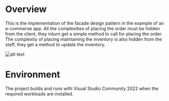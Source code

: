 # Overview
This is the implementation of the facade design pattern in the example of an e-commerse app. All the complexities of placing the order must be hidden from the client, they inturn get a simple method to call for placing the order.
The complexity of placing maintaining the inventory is also hidden from the staff, they get a method to update the inventory.

![alt text](http://url/to/img.png)

# Environment
The project builds and runs with Visual Studio Community 2022 when the required workloads are installed.
